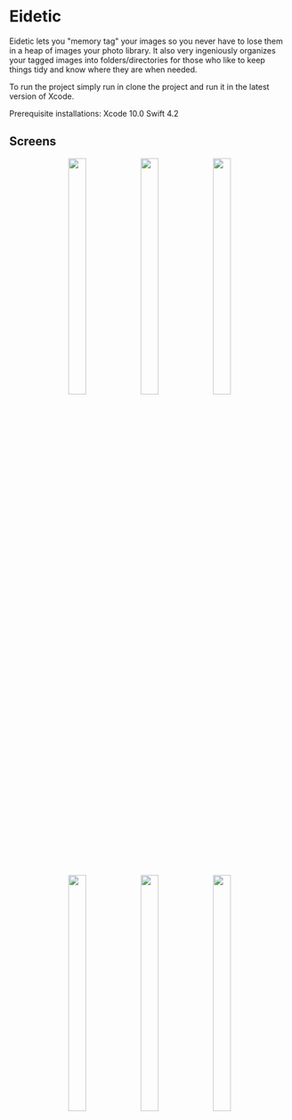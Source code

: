 # Eidetic

Eidetic lets you "memory tag" your images so you never have to lose them in a heap of images your photo library. 
It also very ingeniously organizes your tagged images into folders/directories for those who like to keep things tidy and know where they are when needed.

To run the project simply run in clone the project and run it in the latest version of Xcode.

Prerequisite installations: 
Xcode 10.0
Swift 4.2
<h2>Screens</h2>
<p float="left" align="center">
  <img src="https://s3.us-east-2.amazonaws.com/samcasmbucket/image00007.png" width="25%" height="33%">
  <img src="https://s3.us-east-2.amazonaws.com/samcasmbucket/image00004.png" width="25%" height="33%">
  <img src="https://s3.us-east-2.amazonaws.com/samcasmbucket/image00006.png" width="25%" height="33%">
  <img src="https://s3.us-east-2.amazonaws.com/samcasmbucket/image00001.png" width="25%" height="33%">
  <img src="https://s3.us-east-2.amazonaws.com/samcasmbucket/image00002.png" width="25%" height="33%">
  <img src="https://s3.us-east-2.amazonaws.com/samcasmbucket/image00003.png" width="25%" height="33%">  
</p>

